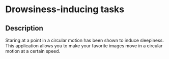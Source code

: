 # Drowsiness-inducing tasks


## Description
Staring at a point in a circular motion has been shown to induce sleepiness.
This application allows you to make your favorite images move in a circular motion at a certain speed.

